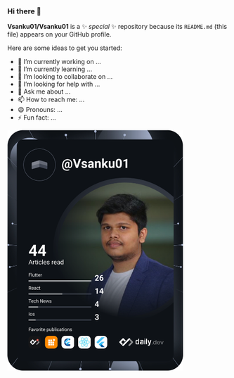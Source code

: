 ### Hi there 👋


**Vsanku01/Vsanku01** is a ✨ _special_ ✨ repository because its `README.md` (this file) appears on your GitHub profile.

Here are some ideas to get you started:

- 🔭 I’m currently working on ...
- 🌱 I’m currently learning ...
- 👯 I’m looking to collaborate on ...
- 🤔 I’m looking for help with ...
- 💬 Ask me about ...
- 📫 How to reach me: ...
- 😄 Pronouns: ...
- ⚡ Fun fact: ...

<a href="https://app.daily.dev/DailyDevTips"><img src="https://github.com/Vsanku01/Vsanku01/blob/main/devcard.svg" width="400" alt="Vishnu's Dev Card"/></a>

